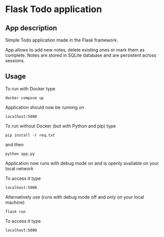 # Flask Todo application

## App description

Simple Todo application made in the Flask framework. 

App allows to add new notes, delete existing ones or mark them as complete. Notes are stored in SQLite database and are persistent across sessions.

## Usage

To run with Docker type 
```
docker compose up
```
Application should now be running on
```
localhost:5000
```

To run without Docker (but with Python and pip) type
```
pip install -r req.txt
```
and then
```
python app.py
```
Application now runs with debug mode on and is openly available on your local network

To access it type
```
localhost:5000
```

Alternatively use (runs with debug mode off and only on your local machine)
```
flask run
```

To access it type
```
localhost:5000
```
